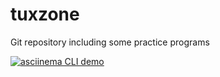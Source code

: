 # tuxzone
Git repository including some practice programs

[![asciinema CLI
demo](doc/guide/_static/tmp.svg)](https://raw.githack.com/tuxzone/tuxzone/master/doc/guide/_static/install.html)

